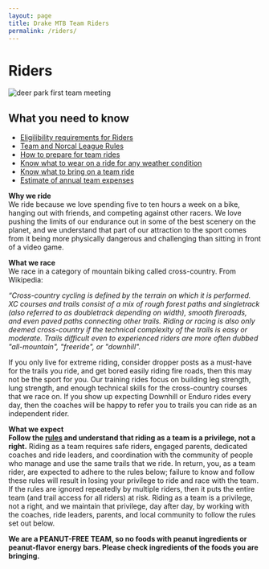 ```yaml
---
layout: page
title: Drake MTB Team Riders
permalink: /riders/
---
```

# Riders

![deer park first team meeting]({{site.baseurl}}/images/deerpark.jpg)

## What you need to know ##

* [Eligilibility requirements for Riders]({{site.baseurl}}/eligibility)
* [Team and Norcal League Rules]({{site.baseurl}}/rules)
* [How to prepare for team rides]({{site.baseurl}}/practices)
* [Know what to wear on a ride for any weather condition]({{site.baseurl}}/images/what_to_wear_v2.pdf)
* [Know what to bring on a team ride]({{site.baseurl}}/images/what_to_bring.jpg)
* [Estimate of annual team expenses]({{site.baseurl}}/expenses)


**Why we ride**  
We ride because we love spending five to ten hours a week on a bike, hanging out with friends, and competing against other racers.  We love pushing the limits of our endurance out in some of the best scenery on the planet, and we understand that part of our attraction to the sport comes from it being more physically dangerous and challenging than sitting in front of a video game.

**What we race**  
We race in a category of mountain biking called cross-country.  From Wikipedia:  

*“Cross-country cycling is defined by the terrain on which it is performed. XC courses and trails consist of a mix of rough forest paths and singletrack (also referred to as doubletrack depending on width), smooth fireroads, and even paved paths connecting other trails. Riding or racing is also only deemed cross-country if the technical complexity of the trails is easy or moderate. Trails difficult even to experienced riders are more often dubbed "all-mountain", "freeride", or "downhill".*

If you only live for extreme riding, consider dropper posts as a must-have for the trails you ride, and get bored easily riding fire roads, then this may not be the sport for you.  Our training rides focus on building leg strength, lung strength, and enough technical skills for the cross-country courses that we race on.  If you show up expecting Downhill or Enduro rides every day, then the coaches will be happy to refer you to trails you can ride as an independent rider.

**What we expect**  
**Follow the [rules]({{site.baseurl}}/rules) and understand that riding as a team is a privilege, not a right.** Riding as a team requires safe riders, engaged parents, dedicated coaches and ride leaders, and coordination with the community of people who manage and use the same trails that we ride.  In return, you, as a team rider, are expected to adhere to the rules below; failure to know and follow these rules will result in losing your privilege to ride and race with the team.  If the rules are ignored repeatedly by multiple riders, then it puts the entire team (and trail access for all riders) at risk.  Riding as a team is a privilege, not a right, and we maintain that privilege, day after day, by working with the coaches, ride leaders, parents, and local community to follow the rules set out below.


**We are a PEANUT-FREE TEAM, so no foods with peanut ingredients or peanut-flavor energy bars. Please check ingredients of the foods you are bringing.**
